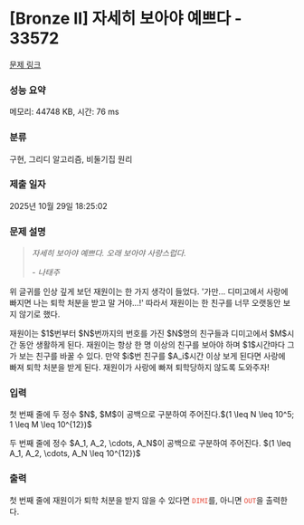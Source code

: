 # [Bronze II] 자세히 보아야 예쁘다 - 33572 

[문제 링크](https://www.acmicpc.net/problem/33572) 

### 성능 요약

메모리: 44748 KB, 시간: 76 ms

### 분류

구현, 그리디 알고리즘, 비둘기집 원리

### 제출 일자

2025년 10월 29일 18:25:02

### 문제 설명

<blockquote>
<p><em>자세히 보아야 예쁘다. 오래 보아야 사랑스럽다.</em></p>

<p><em>- 나태주</em></p>
</blockquote>

<p>위 글귀를 인상 깊게 보던 재원이는 한 가지 생각이 들었다. '가만... 디미고에서 사랑에 빠지면 나는 퇴학 처분을 받고 말 거야...!' 따라서 재원이는 한 친구를 너무 오랫동안 보지 않기로 했다.</p>

<p>재원이는 $1$번부터 $N$번까지의 번호를 가진 $N$명의 친구들과 디미고에서 $M$시간 동안 생활하게 된다. 재원이는 항상 한 명 이상의 친구를 보아야 하며 $1$시간마다 그가 보는 친구를 바꿀 수 있다. 만약 $i$번 친구를 $A_i$시간 이상 보게 된다면 사랑에 빠져 퇴학 처분을 받게 된다. 재원이가 사랑에 빠져 퇴학당하지 않도록 도와주자!</p>

### 입력 

 <p>첫 번째 줄에 두 정수 $N$, $M$이 공백으로 구분하여 주어진다.$(1 \leq N \leq 10^5; 1 \leq M \leq 10^{12})$</p>

<p>두 번째 줄에 정수 $A_1, A_2, \cdots, A_N$이 공백으로 구분하여 주어진다. $(1 \leq A_1, A_2, \cdots, A_N \leq 10^{12})$</p>

### 출력 

 <p>첫 번째 줄에 재원이가 퇴학 처분을 받지 않을 수 있다면 <span style="color:#e74c3c;"><code>DIMI</code></span>를, 아니면 <span style="color:#e74c3c;"><code>OUT</code></span>을 출력한다.</p>

